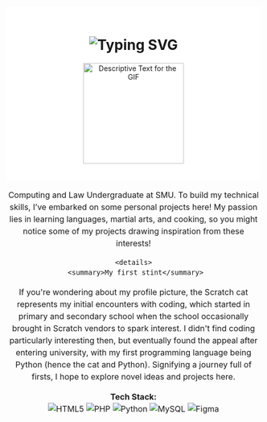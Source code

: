 <div align="center" style="background-color: #ffffff; padding: 20px;">
    <h1>
        <img 
            src="https://readme-typing-svg.herokuapp.com?font=Jetbrains+mono&size=40&duration=3000&color=000000&background=FFFFFF&center=true&vCenter=true&width=600&lines=Hello!..+I'm+Astin;This+is..;..my+Github..;Currently+trying..;..things+out..😆" 
            alt="Typing SVG" 
        />
    </h1>
    <p>
        <img src="https://media.tenor.com/55GQW08LWVsAAAAC/scratch-running.gif" alt="Descriptive Text for the GIF" width="200" />
    </p>
</div>

<!-- Intro and summary text block -->
  <div style="text-align: center; max-width: 600px; margin: auto; line-height: 1.5; font-size: 16px;">
    <p>
      Computing and Law Undergraduate at SMU.
      To build my technical skills, I’ve embarked on some personal projects here!
      My passion lies in learning languages, martial arts, and cooking,
      so you might notice some of my projects drawing inspiration from these interests!
    </p>

    <details>
 	 <summary>My first stint</summary>
If you're wondering about my profile picture, the Scratch cat represents my initial encounters with coding, which started in primary and secondary school when the school occasionally brought in Scratch vendors to spark interest.
 I didn't find coding particularly interesting then, but eventually found the appeal after entering university, with my first programming language being Python (hence the cat and Python).
  Signifying a journey full of firsts, I hope to explore novel ideas and projects here.
</details>

**Tech Stack:**  
<img src="https://img.shields.io/badge/html5-%23E34F26.svg?style=for-the-badge&logo=html5" alt="HTML5" />
<img src="https://img.shields.io/badge/php-%23777BB4.svg?style=for-the-badge&logo=php" alt="PHP" />
<img src="https://img.shields.io/badge/python-3670A0.svg?style=for-the-badge&logo=python" alt="Python" />
<img src="https://img.shields.io/badge/mysql-4479A1.svg?style=for-the-badge&logo=mysql" alt="MySQL" />
<img src="https://img.shields.io/badge/figma-%23F24E1F.svg?style=for-the-badge&logo=figma" alt="Figma" />
</div>
